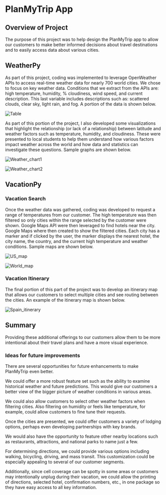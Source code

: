 # PlanMyTrip App 

## Overview of Project

The purpose of this project was to help design the PlanMyTrip app to allow our customers to make better informed decisions about travel destinations and to easily access data about various cities.

## WeatherPy

As part of this project, coding was implemented to leverage OpenWeather APIs to access real-time weather data for nearly 700 world cities.  We chose to focus on key weather data.  Conditions that we extract from the APIs are:  high temperature, humidity, % cloudiness, wind speed, and current description.  This last variable includes descriptions such as:  scattered clouds, clear sky, light rain, and fog.  A portion of the data is shown below.

![Table](https://user-images.githubusercontent.com/82730954/121416019-f3725600-c92d-11eb-92bd-1b3f83042494.PNG)


As part of this portion of the project, I also developed some visualizations that highlight the relationship (or lack of a relationship) between latitude and weather factors such as temperature, humidity, and cloudiness.  These were presented to local students to help them understand how various factors impact weather across the world and how data and statistics can investigate these questions.  Sample graphs are shown below.

![Weather_chart1](https://user-images.githubusercontent.com/82730954/121416059-fec58180-c92d-11eb-8726-aea78a4cbb70.png)

![Weather_chart2](https://user-images.githubusercontent.com/82730954/121416063-008f4500-c92e-11eb-967d-8424a97054c2.png)


## VacationPy

### Vacation Search

Once the weather data was gathered, coding was developed to request a range of temperatures from our customer.  The high temperature was then filtered so only cities within the range selected by the customer were shown.  Google Maps API were then leveraged to find hotels near the city.  Google Maps where then created to show the filtered cities.  Each city has a marker and if clicked by the user, the marker displays the nearest hotel, the city name, the country, and the current high temperature and weather conditions.  Sample maps are shown below.

![US_map](https://user-images.githubusercontent.com/82730954/121416130-11d85180-c92e-11eb-8b48-794ecd3d4533.png)

![World_map](https://user-images.githubusercontent.com/82730954/121416148-16046f00-c92e-11eb-911f-8b83ca9edbcb.png)


### Vacation Itinerary

The final portion of this part of the project was to develop an itinerary map that allows our customers to select multiple cities and see routing between the cities.  An example of the itinerary map is shown below.

![Spain_itinerary](https://user-images.githubusercontent.com/82730954/121416188-21579a80-c92e-11eb-8f45-c94bafb3e780.png)


## Summary

Providing these additional offerings to our customers allow them to be more intentional about their travel plans and have a more visual experience.

### Ideas for future improvements

There are several opportunities for future enhancements to make PlanMyTrip even better.  

We could offer a more robust feature set such as the ability to examine historical weather and future predictions.  This would give our customers a better view of the bigger picture of weather conditions in various areas.

We could also allow customers to select other weather factors when filtering cities.  Also filtering on humidity or feels like temperature, for example, could allow customers to fine tune their requests.

Once the cities are presented, we could offer customers a variety of lodging options, perhaps even developing partnerships with key brands.

We would also have the opportunity to feature other nearby locations such as restaurants, attractions, and national parks to name just a few.

For determining directions, we could provide various options including walking, bicycling, driving, and mass transit.  This customization could be especially appealing to several of our customer segments.

Additionally, since cell coverage can be spotty in some areas or customers may intentionally unplug during their vacation, we could allow the printing of directions, selected hotel, confirmation numbers, etc., in one package so they have easy access to all key information.
